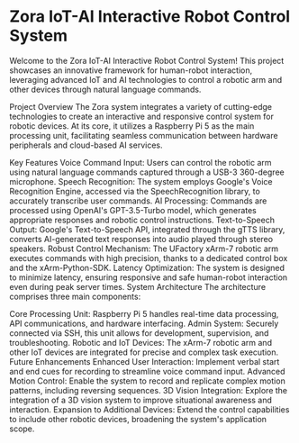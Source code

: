 # Zora IoT-AI Interactive Robot Control System

Welcome to the Zora IoT-AI Interactive Robot Control System! This project showcases an innovative framework for human-robot interaction, leveraging advanced IoT and AI technologies to control a robotic arm and other devices through natural language commands.

Project Overview
The Zora system integrates a variety of cutting-edge technologies to create an interactive and responsive control system for robotic devices. At its core, it utilizes a Raspberry Pi 5 as the main processing unit, facilitating seamless communication between hardware peripherals and cloud-based AI services.

Key Features
Voice Command Input: Users can control the robotic arm using natural language commands captured through a USB-3 360-degree microphone.
Speech Recognition: The system employs Google's Voice Recognition Engine, accessed via the SpeechRecognition library, to accurately transcribe user commands.
AI Processing: Commands are processed using OpenAI's GPT-3.5-Turbo model, which generates appropriate responses and robotic control instructions.
Text-to-Speech Output: Google's Text-to-Speech API, integrated through the gTTS library, converts AI-generated text responses into audio played through stereo speakers.
Robust Control Mechanism: The UFactory xArm-7 robotic arm executes commands with high precision, thanks to a dedicated control box and the xArm-Python-SDK.
Latency Optimization: The system is designed to minimize latency, ensuring responsive and safe human-robot interaction even during peak server times.
System Architecture
The architecture comprises three main components:

Core Processing Unit: Raspberry Pi 5 handles real-time data processing, API communications, and hardware interfacing.
Admin System: Securely connected via SSH, this unit allows for development, supervision, and troubleshooting.
Robotic and IoT Devices: The xArm-7 robotic arm and other IoT devices are integrated for precise and complex task execution.
Future Enhancements
Enhanced User Interaction: Implement verbal start and end cues for recording to streamline voice command input.
Advanced Motion Control: Enable the system to record and replicate complex motion patterns, including reversing sequences.
3D Vision Integration: Explore the integration of a 3D vision system to improve situational awareness and interaction.
Expansion to Additional Devices: Extend the control capabilities to include other robotic devices, broadening the system's application scope.
